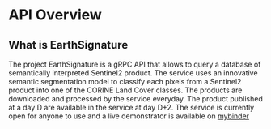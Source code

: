 # API Overview

## What is EarthSignature

The project EarthSignature is a gRPC API that allows to query a database of semantically interpreted Sentinel2 product. The service uses an innovative semantic segmentation model to classify each pixels from a Sentinel2 product into one of the CORINE Land Cover classes.
The products are downloaded and processed by the service everyday. The product published at a day D are available in the service at day D+2.
The service is currently open for anyone to use and a live demonstrator is available on [mybinder](https://mybinder.org/v2/gh/chicham/snapearth_demo/HEAD?urlpath=%2Fvoila%2Frender%2Fdemo.ipynb)
